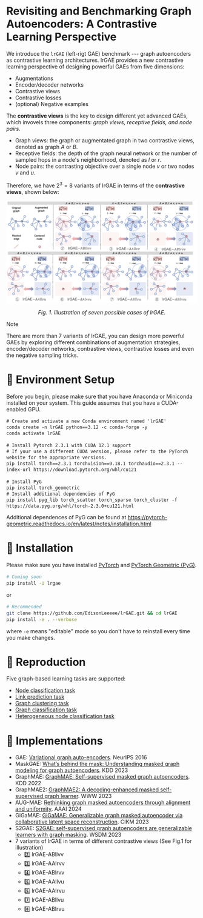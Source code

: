 # Revisiting and Benchmarking Graph Autoencoders: A Contrastive Learning Perspective

We introduce the `lrGAE` (left-rigt GAE) benchmark --- graph autoencoders as contrastive learning architectures. lrGAE provides a new contrastive learning perspective of designing powerful GAEs from five dimensions:
+ Augmentations
+ Encoder/decoder networks
+ Contrastive views
+ Contrastive losses
+ (optional) Negative examples

The **contrastive views** is the key to design different yet advanced GAEs, which invovels three components: *graph views, receptive fields, and node pairs.*

+ Graph views: the graph or augmentated graph in two contrastive views, denoted as graph $A$ or $B$.
+ Receptive fields: the depth of the graph neural network or the number of sampled hops in a node's neighborhood, denoted as $l$ or $r$.
+ Node pairs: the contrasting objective over a single node $v$ or two nodes $v$ and $u$.

Therefore, we have $2^3=8$ variants of lrGAE in terms of the **contrastive views**, shown below:

<p align="center"> <img src="./imgs/cases.png" /> <p align="center"><em>Fig. 1. Illustration of seven possible cases of lrGAE.</em></p>

> [!NOTE]
> There are more than 7 variants of lrGAE, you can design more powerful GAEs by exploring different combinations of augmentation strategies, encoder/decoder networks, contrastive views, contrastive losses and even the negative sampling tricks.

# 💫 Environment Setup

Before you begin, please make sure that you have Anaconda or Miniconda installed on your system. This guide assumes that you have a CUDA-enabled GPU.

```shell
# Create and activate a new Conda environment named 'lrGAE'
conda create -n lrGAE python==3.12 -c conda-forge -y
conda activate lrGAE

# Install Pytorch 2.3.1 with CUDA 12.1 support
# If your use a different CUDA version, please refer to the PyTorch website for the appropriate versions.
pip install torch==2.3.1 torchvision==0.18.1 torchaudio==2.3.1 --index-url https://download.pytorch.org/whl/cu121

# Install PyG
pip install torch_geometric
# Install additional dependencies of PyG
pip install pyg_lib torch_scatter torch_sparse torch_cluster -f https://data.pyg.org/whl/torch-2.3.0+cu121.html
```
Additional dependences of PyG can be found at https://pytorch-geometric.readthedocs.io/en/latest/notes/installation.html

# 🚀 Installation
Please make sure you have installed [PyTorch](https://pytorch.org) and [PyTorch Geometric (PyG)](https://pytorch-geometric.readthedocs.io/en/latest/notes/installation.html).


```bash
# Coming soon
pip install -U lrgae
```

or

```bash
# Recommended
git clone https://github.com/EdisonLeeeee/lrGAE.git && cd lrGAE
pip install -e . --verbose
```

where `-e` means "editable" mode so you don't have to reinstall every time you make changes.

# 📍 Reproduction
Five graph-based learning tasks are supported:

+ [Node classification task](./examples/node_classification)
+ [Link prediction task](./examples/link_prediction)
+ [Graph clustering task](./examples/graph_clustering)
+ [Graph classification task](./examples/graph_classification)
+ [Heterogeneous node classification task](./examples/hetero_node_classification)

# 👀 Implementations


+ GAE: [Variational graph auto-encoders](https://arxiv.org/abs/1611.07308). NeurIPS 2016 
+ MaskGAE: [What’s behind the mask: Understanding masked graph modeling for graph autoencoders](https://arxiv.org/abs/2205.10053). KDD 2023
+ GraphMAE: [GraphMAE: Self-supervised masked graph autoencoders](https://arxiv.org/abs/2205.10803). KDD 2022
+ GraphMAE2: [GraphMAE2: A decoding-enhanced masked self-supervised graph learner](https://arxiv.org/abs/2304.04779). WWW 2023
+ AUG-MAE: [Rethinking graph masked autoencoders through alignment and uniformity](https://arxiv.org/abs/2402.07225). AAAI 2024
+ GiGaMAE: [GiGaMAE: Generalizable graph masked autoencoder via collaborative latent space reconstruction](https://arxiv.org/abs/2308.09663). CIKM 2023
+ S2GAE: [S2GAE: self-supervised graph autoencoders are generalizable learners with graph masking](https://dl.acm.org/doi/10.1145/3539597.3570404). WSDM 2023
+ 7 variants of lrGAE in terms of different contrastive views (See Fig.1 for illustration)
    + 2️⃣ lrGAE-ABllvv
    + 3️⃣ lrGAE-AAlrvv
    + 4️⃣ lrGAE-ABlrvv
    + 5️⃣ lrGAE-AAllvu
    + 5️⃣ lrGAE-AAlrvu
    + 7️⃣ lrGAE-ABllvu
    + 8️⃣ lrGAE-ABlrvu

